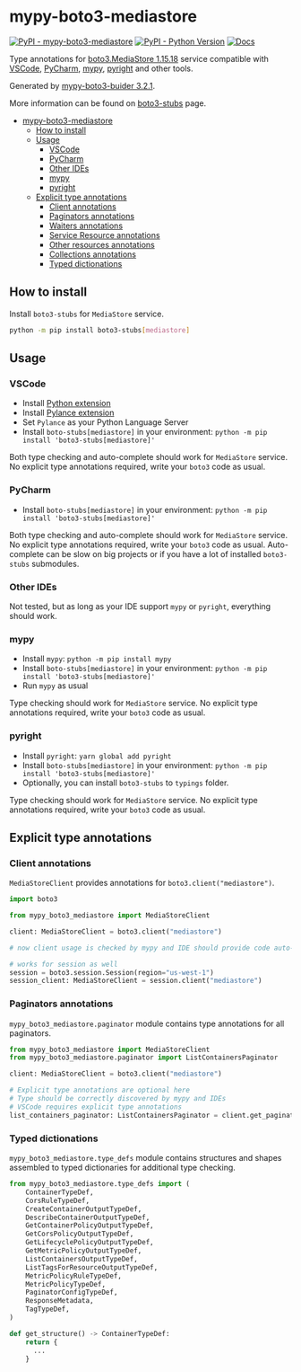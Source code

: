 # mypy-boto3-mediastore

[![PyPI - mypy-boto3-mediastore](https://img.shields.io/pypi/v/mypy-boto3-mediastore.svg?color=blue)](https://pypi.org/project/mypy-boto3-mediastore)
[![PyPI - Python Version](https://img.shields.io/pypi/pyversions/mypy-boto3-mediastore.svg?color=blue)](https://pypi.org/project/mypy-boto3-mediastore)
[![Docs](https://img.shields.io/readthedocs/mypy-boto3-builder.svg?color=blue)](https://mypy-boto3-builder.readthedocs.io/)

Type annotations for
[boto3.MediaStore 1.15.18](https://boto3.amazonaws.com/v1/documentation/api/1.15.18/reference/services/mediastore.html#MediaStore) service
compatible with
[VSCode](https://code.visualstudio.com/),
[PyCharm](https://www.jetbrains.com/pycharm/),
[mypy](https://github.com/python/mypy),
[pyright](https://github.com/microsoft/pyright)
and other tools.

Generated by [mypy-boto3-buider 3.2.1](https://github.com/vemel/mypy_boto3_builder).

More information can be found on [boto3-stubs](https://pypi.org/project/boto3-stubs/) page.

- [mypy-boto3-mediastore](#mypy-boto3-mediastore)
  - [How to install](#how-to-install)
  - [Usage](#usage)
    - [VSCode](#vscode)
    - [PyCharm](#pycharm)
    - [Other IDEs](#other-ides)
    - [mypy](#mypy)
    - [pyright](#pyright)
  - [Explicit type annotations](#explicit-type-annotations)
    - [Client annotations](#client-annotations)
    - [Paginators annotations](#paginators-annotations)
    - [Waiters annotations](#waiters-annotations)
    - [Service Resource annotations](#service-resource-annotations)
    - [Other resources annotations](#other-resources-annotations)
    - [Collections annotations](#collections-annotations)
    - [Typed dictionations](#typed-dictionations)

## How to install

Install `boto3-stubs` for `MediaStore` service.

```bash
python -m pip install boto3-stubs[mediastore]
```

## Usage

### VSCode

- Install [Python extension](https://marketplace.visualstudio.com/items?itemName=ms-python.python)
- Install [Pylance extension](https://marketplace.visualstudio.com/items?itemName=ms-python.vscode-pylance)
- Set `Pylance` as your Python Language Server
- Install `boto-stubs[mediastore]` in your environment: `python -m pip install 'boto3-stubs[mediastore]'`

Both type checking and auto-complete should work for `MediaStore` service.
No explicit type annotations required, write your `boto3` code as usual.

### PyCharm

- Install `boto-stubs[mediastore]` in your environment: `python -m pip install 'boto3-stubs[mediastore]'`

Both type checking and auto-complete should work for `MediaStore` service.
No explicit type annotations required, write your `boto3` code as usual.
Auto-complete can be slow on big projects or if you have a lot of installed `boto3-stubs` submodules.

### Other IDEs

Not tested, but as long as your IDE support `mypy` or `pyright`, everything should work.

### mypy

- Install `mypy`: `python -m pip install mypy`
- Install `boto-stubs[mediastore]` in your environment: `python -m pip install 'boto3-stubs[mediastore]'`
- Run `mypy` as usual

Type checking should work for `MediaStore` service.
No explicit type annotations required, write your `boto3` code as usual.

### pyright

- Install `pyright`: `yarn global add pyright`
- Install `boto-stubs[mediastore]` in your environment: `python -m pip install 'boto3-stubs[mediastore]'`
- Optionally, you can install `boto3-stubs` to `typings` folder.

Type checking should work for `MediaStore` service.
No explicit type annotations required, write your `boto3` code as usual.

## Explicit type annotations

### Client annotations

`MediaStoreClient` provides annotations for `boto3.client("mediastore")`.

```python
import boto3

from mypy_boto3_mediastore import MediaStoreClient

client: MediaStoreClient = boto3.client("mediastore")

# now client usage is checked by mypy and IDE should provide code auto-complete

# works for session as well
session = boto3.session.Session(region="us-west-1")
session_client: MediaStoreClient = session.client("mediastore")
```

### Paginators annotations

`mypy_boto3_mediastore.paginator` module contains type annotations for all paginators.

```python
from mypy_boto3_mediastore import MediaStoreClient
from mypy_boto3_mediastore.paginator import ListContainersPaginator

client: MediaStoreClient = boto3.client("mediastore")

# Explicit type annotations are optional here
# Type should be correctly discovered by mypy and IDEs
# VSCode requires explicit type annotations
list_containers_paginator: ListContainersPaginator = client.get_paginator("list_containers")
```







### Typed dictionations

`mypy_boto3_mediastore.type_defs` module contains structures and shapes assembled
to typed dictionaries for additional type checking.

```python
from mypy_boto3_mediastore.type_defs import (
    ContainerTypeDef,
    CorsRuleTypeDef,
    CreateContainerOutputTypeDef,
    DescribeContainerOutputTypeDef,
    GetContainerPolicyOutputTypeDef,
    GetCorsPolicyOutputTypeDef,
    GetLifecyclePolicyOutputTypeDef,
    GetMetricPolicyOutputTypeDef,
    ListContainersOutputTypeDef,
    ListTagsForResourceOutputTypeDef,
    MetricPolicyRuleTypeDef,
    MetricPolicyTypeDef,
    PaginatorConfigTypeDef,
    ResponseMetadata,
    TagTypeDef,
)

def get_structure() -> ContainerTypeDef:
    return {
      ...
    }
```
